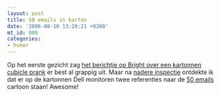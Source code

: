 ```yaml
---
layout: post
title: 50 emails in karton
date: '2006-08-10 13:20:21 +0200'
mt_id: 800
categories:
- humor
---
```

Op het eerste gezicht zag <a href="http://www.bright.nl/kartonnen-kantoorhumor">het berichtje op Bright over een kartonnen cubicle prank</a> er best al grappig uit. Maar na <a href="http://www.geekinvasion.com/mikeprank/images/mikeoffice10.jpg">nadere inspectie</a> ontdekte ik dat er op de kartonnen Dell monitoren twee referenties naar de <a href="http://www.hrwiki.org/index.php/50_emails">50 emails</a> cartoon staan! Awesome!
